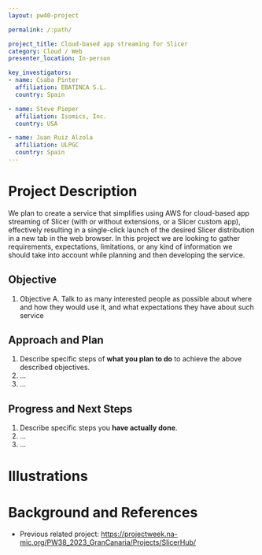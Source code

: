```yaml
---
layout: pw40-project

permalink: /:path/

project_title: Cloud-based app streaming for Slicer
category: Cloud / Web
presenter_location: In-person

key_investigators:
- name: Csaba Pinter
  affiliation: EBATINCA S.L.
  country: Spain

- name: Steve Pieper
  affiliation: Isomics, Inc.
  country: USA

- name: Juan Ruiz Alzola
  affiliation: ULPGC
  country: Spain
---
```


# Project Description

<!-- Add a short paragraph describing the project. -->

We plan to create a service that simplifies using AWS for cloud-based app streaming of Slicer (with or without extensions, or a Slicer custom app), effectively resulting in a single-click launch of the desired Slicer distribution in a new tab in the web browser.
In this project we are looking to gather requirements, expectations, limitations, or any kind of information we should take into account while planning and then developing the service.

## Objective

<!-- Describe here WHAT you would like to achieve (what you will have as end result). -->

1. Objective A. Talk to as many interested people as possible about where and how they would use it, and what expectations they have about such service

## Approach and Plan

<!-- Describe here HOW you would like to achieve the objectives stated above. -->

1. Describe specific steps of **what you plan to do** to achieve the above described objectives.
1. ...
1. ...

## Progress and Next Steps

<!-- Update this section as you make progress, describing of what you have ACTUALLY DONE.
     If there are specific steps that you could not complete then you can describe them here, too. -->

1. Describe specific steps you **have actually done**.
1. ...
1. ...

# Illustrations

<!-- Add pictures and links to videos that demonstrate what has been accomplished.
![Description of picture](Example2.jpg)
![Some more images](Example2.jpg)
-->

# Background and References

<!-- If you developed any software, include link to the source code repository.
     If possible, also add links to sample data, and to any relevant publications. -->

* Previous related project: https://projectweek.na-mic.org/PW38_2023_GranCanaria/Projects/SlicerHub/
